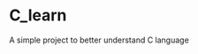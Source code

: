 # C_learn

<!--
#field
Learning

#groups
Courses

#languages
C

#frames and libs

-->

A simple project to better understand C language
